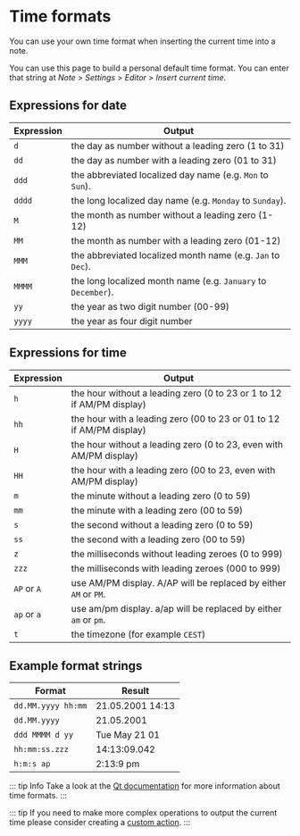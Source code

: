# Time formats

You can use your own time format when inserting the current time into a
note.

You can use this page to build a personal default time format.
You can enter that string at _Note_ > _Settings_ > _Editor_ >
_Insert current time_.

## Expressions for date

| Expression | Output                                                        |
| ---------- | ------------------------------------------------------------- |
| `d`        | the day as number without a leading zero (1 to 31)            |
| `dd`       | the day as number with a leading zero (01 to 31)              |
| `ddd`      | the abbreviated localized day name (e.g. `Mon` to `Sun`).     |
| `dddd`     | the long localized day name (e.g. `Monday` to `Sunday`).      |
| `M`        | the month as number without a leading zero (1-12)             |
| `MM`       | the month as number with a leading zero (01-12)               |
| `MMM`      | the abbreviated localized month name (e.g. `Jan` to `Dec`).   |
| `MMMM`     | the long localized month name (e.g. `January` to `December`). |
| `yy`       | the year as two digit number (00-99)                          |
| `yyyy`     | the year as four digit number                                 |

## Expressions for time

| Expression  | Output                                                                |
| ----------- | --------------------------------------------------------------------- |
| `h`         | the hour without a leading zero (0 to 23 or 1 to 12 if AM/PM display) |
| `hh`        | the hour with a leading zero (00 to 23 or 01 to 12 if AM/PM display)  |
| `H`         | the hour without a leading zero (0 to 23, even with AM/PM display)    |
| `HH`        | the hour with a leading zero (00 to 23, even with AM/PM display)      |
| `m`         | the minute without a leading zero (0 to 59)                           |
| `mm`        | the minute with a leading zero (00 to 59)                             |
| `s`         | the second without a leading zero (0 to 59)                           |
| `ss`        | the second with a leading zero (00 to 59)                             |
| `z`         | the milliseconds without leading zeroes (0 to 999)                    |
| `zzz`       | the milliseconds with leading zeroes (000 to 999)                     |
| `AP` or `A` | use AM/PM display. A/AP will be replaced by either `AM` or `PM`.      |
| `ap` or `a` | use am/pm display. a/ap will be replaced by either `am` or `pm`.      |
| `t`         | the timezone (for example `CEST`)                                     |

## Example format strings

| Format             | Result           |
| ------------------ | ---------------- |
| `dd.MM.yyyy hh:mm` | 21.05.2001 14:13 |
| `dd.MM.yyyy`       | 21.05.2001       |
| `ddd MMMM d yy`    | Tue May 21 01    |
| `hh:mm:ss.zzz`     | 14:13:09.042     |
| `h:m:s ap`         | 2:13:9 pm        |

::: tip Info
Take a look at the [Qt documentation](http://doc.qt.io/qt-5/qdatetime.html#toString) for more
information about time formats.
:::

::: tip
If you need to make more complex operations to output the current time
please consider creating a [custom action](../scripting/methods-and-objects.md#registering-a-custom-action).
:::
